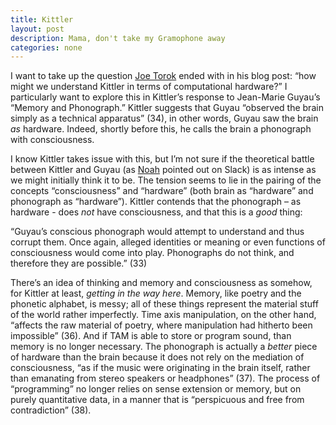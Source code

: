 ```yaml
---
title: Kittler
layout: post
description: Mama, don't take my Gramophone away
categories: none
---
```

I want to take up the question [Joe Torok](http://joetorok.github.io/blog/2016-02-03/kitler-gramaphone-film-typewriter-blog.html) ended with in his blog post: “how might we understand Kittler in terms of computational hardware?” I particularly want to explore this in Kittler’s response to Jean-Marie Guyau’s “Memory and Phonograph.” Kittler suggests that Guyau “observed the brain simply as a technical apparatus” (34), in other words, Guyau saw the brain *as* hardware. Indeed, shortly before this, he calls the brain a phonograph with consciousness. 

I know Kittler takes issue with this, but I’m not sure if the theoretical battle between Kittler and Guyau (as [Noah](http://noahmcmlln.github.io/) pointed out on Slack) is as intense as we might initially think it to be. The tension seems to lie in the pairing of the concepts “consciousness” and “hardware” (both brain as “hardware” and phonograph as “hardware”). Kittler contends that the phonograph – as hardware - does *not* have consciousness, and that this is a *good* thing: 

“Guyau’s conscious phonograph would attempt to understand and thus corrupt them. Once again, alleged identities or meaning or even functions of consciousness would come into play. Phonographs do not think, and therefore they are possible.” (33)

There’s an idea of thinking and memory and consciousness as somehow, for Kittler at least, *getting in the way here*. Memory, like poetry and the phonetic alphabet, is messy; all of these things represent the material stuff of the world rather imperfectly. Time axis manipulation, on the other hand, “affects the raw material of poetry, where manipulation had hitherto been impossible” (36). And if TAM is able to store or program sound, than memory is no longer necessary. The phonograph is actually a *better* piece of hardware than the brain because it does not rely on the mediation of consciousness, “as if the music were originating in the brain itself, rather than emanating from stereo speakers or headphones” (37). The process of “programming” no longer relies on sense extension or memory, but on purely quantitative data, in a manner that is “perspicuous and free from contradiction” (38). 
